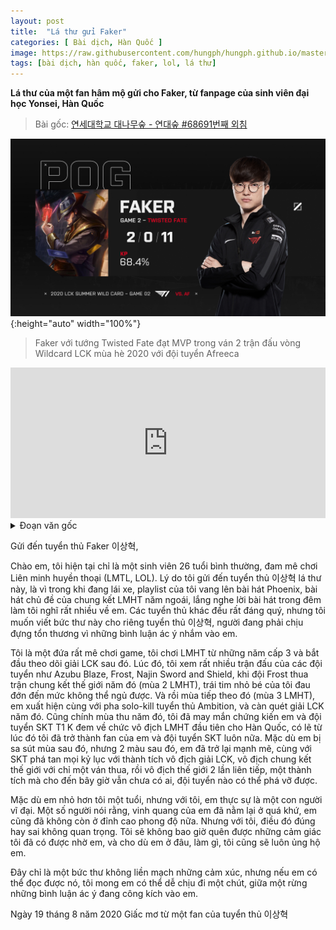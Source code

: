 ```yaml
---
layout: post
title:  "Lá thư gửi Faker"
categories: [ Bài dịch, Hàn Quốc ]
image: https://raw.githubusercontent.com/hungph/hungph.github.io/master/assets/images/letter-for-faker-1.jpg
tags: [bài dịch, hàn quốc, faker, lol, lá thư]
---
```

**Lá thư của một fan hâm mộ gửi cho Faker, từ fanpage của sinh viên đại học Yonsei, Hàn Quốc**

> Bài gốc: [연세대학교 대나무숲 - 연대숲 #68691번째 외침](https://www.facebook.com/yonseibamboo/posts/1513225598886789)

![Faker với tướng Twisted Fate đạt MVP trong ván 2 trận đấu vòng Wildcard LCK mùa hè 2020 với đội tuyển Afreeca](/assets/images/letter-for-faker-1.jpg){:height="auto" width="100%"}
> Faker với tướng Twisted Fate đạt MVP trong ván 2 trận đấu vòng Wildcard LCK mùa hè 2020 với đội tuyển Afreeca

<iframe src="https://www.facebook.com/plugins/post.php?href=https%3A%2F%2Fwww.facebook.com%2Fyonseibamboo%2Fposts%2F1513225598886789&show_text=true&width=552&appId=416562472149564&height=241" width="100%" height="241" style="border:none;overflow:hidden;width:100%;height:241px;" scrolling="no" frameborder="0" allowTransparency="true" allow="encrypted-media"></iframe>

<details>
  <summary>Đoạn văn gốc</summary>
  <p>연대숲 #68691번째 외침:</p>
  <p>Faker 이상혁 선수에게</p>
  <p>안녕하세요 롤을 좋아하는 흔한 26살 대학생입니다. 제가 이상혁 선수에게 이 편지를 쓰는 이유는 다름이 아니라 운전하던 중 제 음악 플레이리스트에서 작년 롤드컵 주제가인 Phoenix가 나왔는데 밤 감성 때문인지 가사를 듣곤 생각이 많아지더군요. 대부분의 프로게이머들이 그러겠지만 유독 많은 관심을 받기에 악플로 인한 마음의 상처도 많을 이상혁 선수에게 전해주고 싶어 이렇게나마 편지를 씁니다.</p>
  <p>원래 게임을 좋아했던 저는 고등학생때 처음 롤을 시작했고 얼마 지나지않아 lck를 챙겨보게 되었습니다. 당시 아주부 프로스트와 블레이즈, 나진 소드와 실드를 비롯한 많은 팀들의 경기들을 보았고 롤드컵 결승에서 프로스트가 패배했을 때엔 어린 마음에 속상해하며 잠을 설치기도 했었네요. 다음해 시즌3에 앰비션을 솔킬내며 혜성처럼 등장한 신인이 이상혁 선수 바로 당신이었습니다. 그 해 가을 한국팀 최초로 SKT T1 K팀이 시즌3 롤드컵을 우승하던 장면이 눈에 선하네요 아마 그때부터 저는 당신과 SKT의 팬이 된것 같습니다. 바로 다음해에 부진을 겪었지만 그 이듬해엔 더욱 물오른 절정의 기량을 보여주며 롤드컵 전체 1세트 패배라는 경이로운 기록을 세우기도 했으며 lck최다 우승, 롤드컵 최다 우승, 롤드컵 최초 두해 연속우승 등 여전히 깨지지 않고 심지어 진행중이기까지한 기록들을 세우기도 했습니다.</p>
  <p>그런 당신은 비록 저보다 한 살 어리지만 저에게 있어 아주 거대한 존재입니다. 몇몇 사람들은 당신의 영광은 이제 지나간 과거일 뿐이라고 더 이상 당신의 자리는 정상이 아니라고 말을 하곤 합니다. 그들의 말이 맞는지 틀린지는 저에게 중요치 않습니다. 당신이 그때 저에게 주었던 감동을 저는 잊지 못할거이며 당신이 어느 위치에 있던 당신을 응원하겠습니다. 감성에 젖어 적는 다소 두서없는 글이지만 이 글이 만약 당신에게 닿는다면 악플에 마음에 상처를 받을때 조금이나마 위안이 될 수 있었으면 좋겠습니다.</p>
  <p>2020년 8월 19일</p>
  <p>이상혁 선수의 팬 드림</p>
</details>

Gửi đến tuyển thủ Faker 이상혁,

Chào em, tôi hiện tại chỉ là một sinh viên 26 tuổi bình thường, đam mê chơi Liên minh huyền thoại (LMTL, LOL). Lý do tôi gửi đến tuyển thủ 이상혁 lá thư này, là vì trong khi đang lái xe, playlist của tôi vang lên bài hát Phoenix, bài hát chủ đề của chung kết LMHT năm ngoái, lắng nghe lời bài hát trong đêm làm tôi nghĩ rất nhiều về em. Các tuyển thủ khác đều rất đáng quý, nhưng tôi muốn viết bức thư này cho riêng tuyển thủ 이상혁, người đang phải chịu đựng tổn thương vì những bình luận ác ý nhắm vào em.

Tôi là một đứa rất mê chơi game, tôi chơi LMHT từ những năm cấp 3 và bắt đầu theo dõi giải LCK sau đó. Lúc đó, tôi xem rất nhiều trận đấu của các đội tuyển như Azubu Blaze, Frost, Najin Sword and Shield, khi đội Frost thua trận chung kết thế giới năm đó (mùa 2 LMHT), trái tim nhỏ bé của tôi đau đớn đến mức không thể ngủ được. Và rồi mùa tiếp theo đó (mùa 3 LMHT), em xuất hiện cùng với pha solo-kill tuyển thủ Ambition, và càn quét giải LCK năm đó. Cũng chính mùa thu năm đó, tôi đã may mắn chứng kiến em và đội tuyển SKT T1 K đem về chức vô địch LMHT đầu tiên cho Hàn Quốc, có lẽ từ lúc đó tôi đã trở thành fan của em và đội tuyển SKT luôn nữa. Mặc dù em bị sa sút mùa sau đó, nhưng 2 màu sau đó, em đã trở lại mạnh mẽ, cùng với SKT phá tan mọi kỷ lục với thành tích vô địch giải LCK, vô địch chung kết thế giới với chỉ một ván thua, rồi vô địch thế giới 2 lần liên tiếp, một thành tích mà cho đến bây giờ vẫn chưa có ai, đội tuyển nào có thể phá vỡ được.

Mặc dù em nhỏ hơn tôi một tuổi, nhưng với tôi, em thực sự là một con người vĩ đại. Một số người nói rằng, vinh quang của em đã nằm lại ở quá khứ, em cũng đã không còn ở đỉnh cao phong độ nữa. Nhưng với tôi, điều đó đúng hay sai không quan trọng. Tôi sẽ không bao giờ quên được những cảm giác tôi đã có được nhờ em, và cho dù em ở đâu, làm gì, tôi cũng sẽ luôn ủng hộ em.

Đây chỉ là một bức thư không liền mạch những cảm xúc, nhưng nếu em có thể đọc được nó, tôi mong em có thể dễ chịu đi một chút, giữa một rừng những bình luận ác ý đang công kích vào em.

Ngày 19 tháng 8 năm 2020
Giấc mơ từ một fan của tuyển thủ 이상혁

